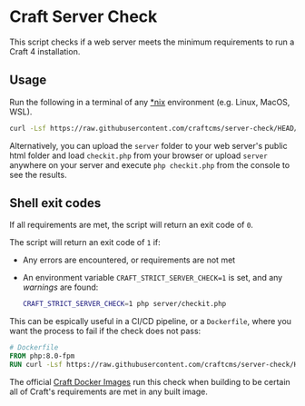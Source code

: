 # Craft Server Check

This script checks if a web server meets the minimum requirements to run a Craft 4 installation.

## Usage

Run the following in a terminal of any [\*nix](https://en.wikipedia.org/wiki/Unix-like) environment (e.g. Linux, MacOS, WSL).

```bash
curl -Lsf https://raw.githubusercontent.com/craftcms/server-check/HEAD/check.sh | bash
```

Alternatively, you can upload the `server` folder to your web server's public html folder and load `checkit.php` from your browser
or upload `server` anywhere on your server and execute `php checkit.php` from the console to see the results.

## Shell exit codes

If all requirements are met, the script will return an exit code of `0`.

The script will return an exit code of `1` if:

- Any errors are encountered, or requirements are not met
- An environment variable `CRAFT_STRICT_SERVER_CHECK=1` is set, and any _warnings_ are found:

  ```bash
  CRAFT_STRICT_SERVER_CHECK=1 php server/checkit.php
  ```

This can be espically useful in a CI/CD pipeline, or a `Dockerfile`, where you want the process to fail if the check does not pass:

```Dockerfile
# Dockerfile
FROM php:8.0-fpm
RUN curl -Lsf https://raw.githubusercontent.com/craftcms/server-check/HEAD/check.sh | bash
```

The official [Craft Docker Images](https://github.com/craftcms/docker) run this check when building to be certain all of Craft's requirements are met in any built image.
